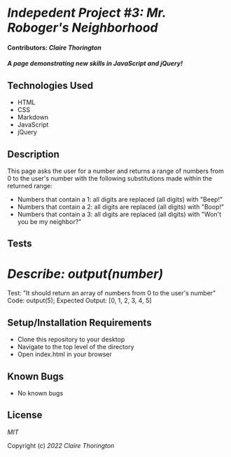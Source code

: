 # _Indepedent Project #3: Mr. Roboger's Neighborhood_

#### Contributors: _**Claire Thorington**_

#### _A page demonstrating new skills in JavaScript and jQuery!_


## Technologies Used

* HTML
* CSS
* Markdown
* JavaScript
* jQuery

## Description

This page asks the user for a number and returns a range of numbers from 0 to the user's number with the following substitutions made within the returned range:

* Numbers that contain a 1: all digits are replaced (all digits) with "Beep!"
* Numbers that contain a 2: all digits are replaced (all digits) with "Boop!"
* Numbers that contain a 3: all digits are replaced (all digits) with "Won't you be my neighbor?"

## Tests

# _Describe: output(number)_

Test: "It should return an array of numbers from 0 to the user's number"
Code:
output(5);
Expected Output: [0, 1, 2, 3, 4, 5]

## Setup/Installation Requirements

* Clone this repository to your desktop
* Navigate to the top level of the directory
* Open index.html in your browser

## Known Bugs

* No known bugs

## License

_MIT_

Copyright (c) _2022_ _Claire Thorington_